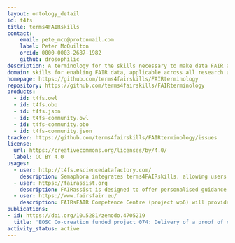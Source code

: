 ```yaml
---
layout: ontology_detail
id: t4fs
title: terms4FAIRskills
contact:
    email: pete_mcq@protonmail.com
    label: Peter McQuilton
    orcid: 0000-0003-2687-1982
    github: drosophilic
description: A terminology for the skills necessary to make data FAIR and to keep it FAIR.
domain: skills for enabling FAIR data, applicable across all research areas including the life sciences
homepage: https://github.com/terms4fairskills/FAIRterminology
repository: https://github.com/terms4fairskills/FAIRterminology
products:
  - id: t4fs.owl
  - id: t4fs.obo
  - id: t4fs.json
  - id: t4fs-community.owl
  - id: t4fs-community.obo
  - id: t4fs-community.json
tracker: https://github.com/terms4fairskills/FAIRterminology/issues
license:
  url: https://creativecommons.org/licenses/by/4.0/
  label: CC BY 4.0
usages:
  - user: http://t4fs.esciencedatafactory.com/
    description: Semaphora integrates terms4FAIRskills, allowing users to annotate training materials with the ontology.
  - user: https://fairassist.org
    description: FAIRassist is designed to offer personalised guidance to all stakeholders to enable the discovery of standards and repositories in FAIRsharing, which should be used to make data FAIR, as well as to signpost FAIR assessment resources.
  - user: https://www.fairsfair.eu/
    description: FAIRsFAIR Competence Centre (project wp6) will provide a platform for training materials resulting from project training activities, annot
publications:
- id: https://doi.org/10.5281/zenodo.4705219
  title: 'EOSC Co-creation funded project 074: Delivery of a proof of concept for terms4FAIRskills: Technical report'
activity_status: active
---
```

